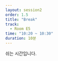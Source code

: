 ```yaml
---
layout: session2
order: 1.5
title: "Break"
track:
  - Room E5
time: "10:20 ~ 10:30"
duration: 10분
---
```

쉬는 시간입니다.
